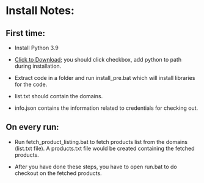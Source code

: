 # Install Notes:

## First time:

- Install Python 3.9 

- [Click to Download](https://www.python.org/ftp/python/3.8.7/python-3.8.7-embed-amd64.zip); you should click checkbox, add python to path during installation. 

- Extract code in a folder and run install_pre.bat which will install libraries for the code.

- list.txt should contain the domains.

- info.json contains the information related to credentials for checking out.

## On every run:

- Run fetch_product_listing.bat to fetch products list from the domains (list.txt file). A products.txt file would be created containing the fetched products.
  
- After you have done these steps, you have to open run.bat to do checkout on the fetched products.

